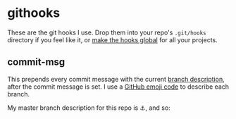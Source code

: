 
githooks
========

These are the git hooks I use. Drop them into your repo's `.git/hooks` directory if you feel like it,
or [make the hooks global](#making-hooks-global) for all your projects.

commit-msg
----------

This prepends every commit message with the current
[branch description](http://bahmutov.calepin.co/git-branches-with-descriptions-really.html), after
the commit message is set. I use a [GitHub emoji code](http://www.emoji-cheat-sheet.com/) to
describe each branch.

My master branch description for this repo is :anchor:, and so: